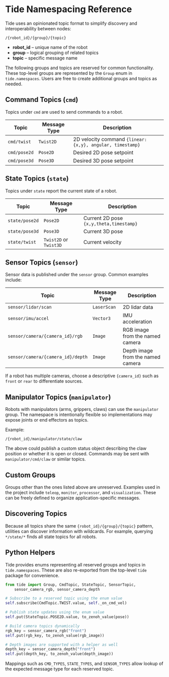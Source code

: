 # Tide Namespacing Reference

Tide uses an opinionated topic format to simplify discovery and
interoperability between nodes:

```
/{robot_id}/{group}/{topic}
```

* **robot_id** – unique name of the robot
* **group** – logical grouping of related topics
* **topic** – specific message name

The following groups and topics are reserved for common functionality.
These top-level groups are represented by the `Group` enum in
`tide.namespaces`. Users are free to create additional groups and topics
as needed.

## Command Topics (`cmd`)

Topics under `cmd` are used to send commands to a robot.

| Topic | Message Type | Description |
|-------|--------------|-------------|
| `cmd/twist` | `Twist2D` | 2D velocity command `{linear:{x,y}, angular, timestamp}` |
| `cmd/pose2d` | `Pose2D`  | Desired 2D pose setpoint |
| `cmd/pose3d` | `Pose3D`  | Desired 3D pose setpoint |

## State Topics (`state`)

Topics under `state` report the current state of a robot.

| Topic | Message Type | Description |
|-------|--------------|-------------|
| `state/pose2d` | `Pose2D` | Current 2D pose `{x,y,theta,timestamp}` |
| `state/pose3d` | `Pose3D` | Current 3D pose |
| `state/twist`  | `Twist2D` or `Twist3D` | Current velocity |

## Sensor Topics (`sensor`)

Sensor data is published under the `sensor` group. Common examples include:

| Topic | Message Type | Description |
|-------|--------------|-------------|
| `sensor/lidar/scan` | `LaserScan` | 2D lidar data |
| `sensor/imu/accel`  | `Vector3`   | IMU acceleration |
| `sensor/camera/{camera_id}/rgb` | `Image` | RGB image from the named camera |
| `sensor/camera/{camera_id}/depth` | `Image` | Depth image from the named camera |

If a robot has multiple cameras, choose a descriptive `{camera_id}` such as
`front` or `rear` to differentiate sources.

## Manipulator Topics (`manipulator`)

Robots with manipulators (arms, grippers, claws) can use the
`manipulator` group. The namespace is intentionally flexible so
implementations may expose joints or end effectors as topics.

Example:

```
/{robot_id}/manipulator/state/claw
```

The above could publish a custom status object describing the claw
position or whether it is open or closed. Commands may be sent with
`manipulator/cmd/claw` or similar topics.

## Custom Groups

Groups other than the ones listed above are unreserved. Examples used in
the project include `teleop`, `monitor`, `processor`, and `visualization`.
These can be freely defined to organize application-specific messages.

## Discovering Topics

Because all topics share the same `{robot_id}/{group}/{topic}` pattern,
utilities can discover information with wildcards. For example, querying
`*/state/*` finds all state topics for all robots.

## Python Helpers

Tide provides enums representing all reserved groups and topics in `tide.namespaces`. These are also re-exported from the top-level `tide` package for convenience.

```python
from tide import Group, CmdTopic, StateTopic, SensorTopic,
    sensor_camera_rgb, sensor_camera_depth

# Subscribe to a reserved topic using the enum value
self.subscribe(CmdTopic.TWIST.value, self._on_cmd_vel)

# Publish state updates using the enum value
self.put(StateTopic.POSE2D.value, to_zenoh_value(pose))

# Build camera topics dynamically
rgb_key = sensor_camera_rgb("front")
self.put(rgb_key, to_zenoh_value(rgb_image))

# Depth images are supported with a helper as well
depth_key = sensor_camera_depth("front")
self.put(depth_key, to_zenoh_value(depth_image))
```

Mappings such as `CMD_TYPES`, `STATE_TYPES`, and `SENSOR_TYPES` allow lookup of the expected message type for each reserved topic.
